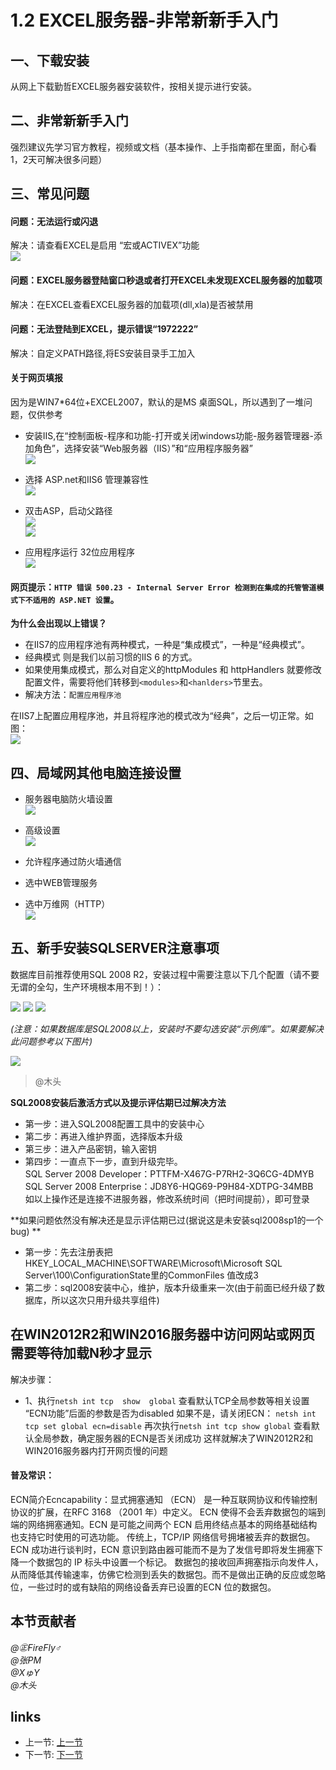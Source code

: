 # 1.2 EXCEL服务器-非常新新手入门

## 一、下载安装
从网上下载勤哲EXCEL服务器安装软件，按相关提示进行安装。

## 二、非常新新手入门
强烈建议先学习官方教程，视频或文档（基本操作、上手指南都在里面，耐心看1，2天可解决很多问题）

## 三、常见问题
#### 问题：无法运行或闪退  
解决：请查看EXCEL是启用 “宏或ACTIVEX”功能  
![](/images/1.2.11.png)

#### 问题：EXCEL服务器登陆窗口秒退或者打开EXCEL未发现EXCEL服务器的加载项  
解决：在EXCEL查看EXCEL服务器的加载项(dll,xla)是否被禁用

#### 问题：无法登陆到EXCEL，提示错误“1972222”  
解决：自定义PATH路径,将ES安装目录手工加入

#### 关于网页填报
因为是WIN7*64位+EXCEL2007，默认的是MS 桌面SQL，所以遇到了一堆问题，仅供参考  
  * 安装IIS,在“控制面板-程序和功能-打开或关闭windows功能-服务器管理器-添加角色”，选择安装“Web服务器（IIS）”和“应用程序服务器”  
![](/images/1.2.8.jpg)

  * 选择 ASP.net和IIS6 管理兼容性  
![](/images/1.2.9.jpg) 

  * 双击ASP，启动父路径  
![](/images/1.2.1.png)  
![](/images/1.2.2.png)

  * 应用程序运行 32位应用程序  
![](/images/1.2.3.png)  

#### 网页提示：`HTTP 错误 500.23 - Internal Server Error 检测到在集成的托管管道模式下不适用的 ASP.NET 设置`。

**为什么会出现以上错误？**
 * 在IIS7的应用程序池有两种模式，一种是“集成模式”，一种是“经典模式”。
 * 经典模式 则是我们以前习惯的IIS 6 的方式。
 * 如果使用集成模式，那么对自定义的httpModules 和 httpHandlers 就要修改配置文件，需要将他们转移到`<modules>`和`<hanlders>`节里去。
 * 解决方法：`配置应用程序池`

在IIS7上配置应用程序池，并且将程序池的模式改为“经典”，之后一切正常。如图：  
![](/images/1.2.4.jpg) 

## 四、局域网其他电脑连接设置
 * 服务器电脑防火墙设置  
![](/images/1.2.5.png)

 * 高级设置  
![](/images/1.2.6.png)

 * 允许程序通过防火墙通信  
 * 选中WEB管理服务  
 * 选中万维网（HTTP）  
![](/images/1.2.7.png)

## 五、新手安装SQLSERVER注意事项
数据库目前推荐使用SQL 2008 R2，安装过程中需要注意以下几个配置（请不要无谓的全勾，生产环境根本用不到！）：

![](/images/1.2.12.png)
![](/images/1.2.13.png)
![](/images/1.2.14.png)
  
*(注意：如果数据库是SQL2008以上，安装时不要勾选安装“示例库”。如果要解决此问题参考以下图片)*  

![](/images/1.2.10.png)

>@木头 

**SQL2008安装后激活方式以及提示评估期已过解决方法**

* 第一步：进入SQL2008配置工具中的安装中心  
* 第二步：再进入维护界面，选择版本升级  
* 第三步：进入产品密钥，输入密钥  
* 第四步：一直点下一步，直到升级完毕。  
SQL Server 2008 Developer：PTTFM-X467G-P7RH2-3Q6CG-4DMYB  
SQL Server 2008 Enterprise：JD8Y6-HQG69-P9H84-XDTPG-34MBB  
如以上操作还是连接不进服务器，修改系统时间（把时间提前），即可登录  
 
**如果问题依然没有解决还是显示评估期已过(据说这是未安装sql2008sp1的一个bug)  **

* 第一步：先去注册表把HKEY_LOCAL_MACHINE\SOFTWARE\Microsoft\Microsoft SQL   Server\100\ConfigurationState里的CommonFiles 值改成3  
* 第二步：sql2008安装中心，维护，版本升级重来一次(由于前面已经升级了数据库，所以这次只用升级共享组件)

## 在WIN2012R2和WIN2016服务器中访问网站或网页需要等待加载N秒才显示

解决步骤：
* 1、执行`netsh int tcp  show  global`
查看默认TCP全局参数等相关设置
“ECN功能”后面的参数是否为disabled
如果不是，请关闭ECN：
`netsh int tcp set global ecn=disable`
再次执行`netsh int tcp show global`
查看默认全局参数，确定服务器的ECN是否关闭成功
这样就解决了WIN2012R2和WIN2016服务器内打开网页慢的问题
 
#### 普及常识：
ECN简介Ecncapability：显式拥塞通知 （ECN） 是一种互联网协议和传输控制协议的扩展，在RFC 3168 （2001 年）中定义。
ECN 使得不会丢弃数据包的端到端的网络拥塞通知。ECN 是可能之间两个 ECN 启用终结点基本的网络基础结构也支持它时使用的可选功能。 
传统上，TCP/IP 网络信号拥堵被丢弃的数据包。ECN 成功进行谈判时，ECN 意识到路由器可能而不是为了发信号即将发生拥塞下降一个数据包的 IP 标头中设置一个标记。
数据包的接收回声拥塞指示向发件人，从而降低其传输速率，仿佛它检测到丢失的数据包。而不是做出正确的反应或忽略位，一些过时的或有缺陷的网络设备丢弃已设置的ECN 位的数据包。

## 本节贡献者
*@㊣FireFly♂*  
*@张PM*  
*@XゅY*  
*@木头*  
 
## links
  * 上一节: [上一节](<01.1.md>)
  * 下一节: [下一节](<01.3.md>)
